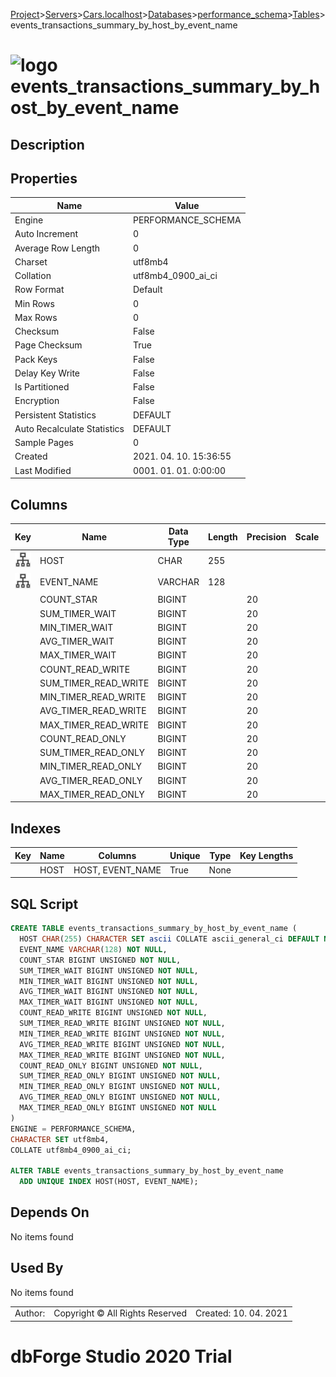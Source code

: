 [Project](../../../../../startpage.md)>[Servers](../../../../Servers.md)>[Cars.localhost](../../../Cars.localhost.md)>[Databases](../../Databases.md)>[performance_schema](../performance_schema.md)>[Tables](Tables.md)>events_transactions_summary_by_host_by_event_name


# ![logo](../../../../../Images/table64.svg) events_transactions_summary_by_host_by_event_name

## <a name="#Description"></a>Description
> 
## <a name="#Properties"></a>Properties
|Name|Value|
|---|---|
|Engine|PERFORMANCE_SCHEMA|
|Auto Increment|0|
|Average Row Length|0|
|Charset|utf8mb4|
|Collation|utf8mb4_0900_ai_ci|
|Row Format|Default|
|Min Rows|0|
|Max Rows|0|
|Checksum|False|
|Page Checksum|True|
|Pack Keys|False|
|Delay Key Write|False|
|Is Partitioned|False|
|Encryption|False|
|Persistent Statistics|DEFAULT|
|Auto Recalculate Statistics|DEFAULT|
|Sample Pages|0|
|Created|2021. 04. 10. 15:36:55|
|Last Modified|0001. 01. 01. 0:00:00|


## <a name="#Columns"></a>Columns
|Key|Name|Data Type|Length|Precision|Scale|Unsigned|Zerofill|Binary|Not Null|Auto Increment|Default|Virtual|Description|
|:---:|---|---|---|---|---|---|---|---|---|---|---|---|---|
|[![Indexes HOST](../../../../../Images/index.svg)](#Indexes)|HOST|CHAR|255|||False|False|False|False|False|NULL|False||
|[![Indexes HOST](../../../../../Images/index.svg)](#Indexes)|EVENT_NAME|VARCHAR|128|||False|False|False|True|False||False||
||COUNT_STAR|BIGINT||20||True|False|False|True|False||False||
||SUM_TIMER_WAIT|BIGINT||20||True|False|False|True|False||False||
||MIN_TIMER_WAIT|BIGINT||20||True|False|False|True|False||False||
||AVG_TIMER_WAIT|BIGINT||20||True|False|False|True|False||False||
||MAX_TIMER_WAIT|BIGINT||20||True|False|False|True|False||False||
||COUNT_READ_WRITE|BIGINT||20||True|False|False|True|False||False||
||SUM_TIMER_READ_WRITE|BIGINT||20||True|False|False|True|False||False||
||MIN_TIMER_READ_WRITE|BIGINT||20||True|False|False|True|False||False||
||AVG_TIMER_READ_WRITE|BIGINT||20||True|False|False|True|False||False||
||MAX_TIMER_READ_WRITE|BIGINT||20||True|False|False|True|False||False||
||COUNT_READ_ONLY|BIGINT||20||True|False|False|True|False||False||
||SUM_TIMER_READ_ONLY|BIGINT||20||True|False|False|True|False||False||
||MIN_TIMER_READ_ONLY|BIGINT||20||True|False|False|True|False||False||
||AVG_TIMER_READ_ONLY|BIGINT||20||True|False|False|True|False||False||
||MAX_TIMER_READ_ONLY|BIGINT||20||True|False|False|True|False||False||

## <a name="#Indexes"></a>Indexes
|Key|Name|Columns|Unique|Type|Key Lengths|
|:---:|---|---|---|---|---|
||HOST|HOST, EVENT_NAME|True|None||

## <a name="#SqlScript"></a>SQL Script
```SQL
CREATE TABLE events_transactions_summary_by_host_by_event_name (
  HOST CHAR(255) CHARACTER SET ascii COLLATE ascii_general_ci DEFAULT NULL,
  EVENT_NAME VARCHAR(128) NOT NULL,
  COUNT_STAR BIGINT UNSIGNED NOT NULL,
  SUM_TIMER_WAIT BIGINT UNSIGNED NOT NULL,
  MIN_TIMER_WAIT BIGINT UNSIGNED NOT NULL,
  AVG_TIMER_WAIT BIGINT UNSIGNED NOT NULL,
  MAX_TIMER_WAIT BIGINT UNSIGNED NOT NULL,
  COUNT_READ_WRITE BIGINT UNSIGNED NOT NULL,
  SUM_TIMER_READ_WRITE BIGINT UNSIGNED NOT NULL,
  MIN_TIMER_READ_WRITE BIGINT UNSIGNED NOT NULL,
  AVG_TIMER_READ_WRITE BIGINT UNSIGNED NOT NULL,
  MAX_TIMER_READ_WRITE BIGINT UNSIGNED NOT NULL,
  COUNT_READ_ONLY BIGINT UNSIGNED NOT NULL,
  SUM_TIMER_READ_ONLY BIGINT UNSIGNED NOT NULL,
  MIN_TIMER_READ_ONLY BIGINT UNSIGNED NOT NULL,
  AVG_TIMER_READ_ONLY BIGINT UNSIGNED NOT NULL,
  MAX_TIMER_READ_ONLY BIGINT UNSIGNED NOT NULL
)
ENGINE = PERFORMANCE_SCHEMA,
CHARACTER SET utf8mb4,
COLLATE utf8mb4_0900_ai_ci;

ALTER TABLE events_transactions_summary_by_host_by_event_name 
  ADD UNIQUE INDEX HOST(HOST, EVENT_NAME);
```

## <a name="#DependsOn"></a>Depends On
No items found

## <a name="#UsedBy"></a>Used By
No items found

||||
|---|---|---|
|Author: |Copyright © All Rights Reserved|Created: 10. 04. 2021|
# dbForge Studio 2020 Trial